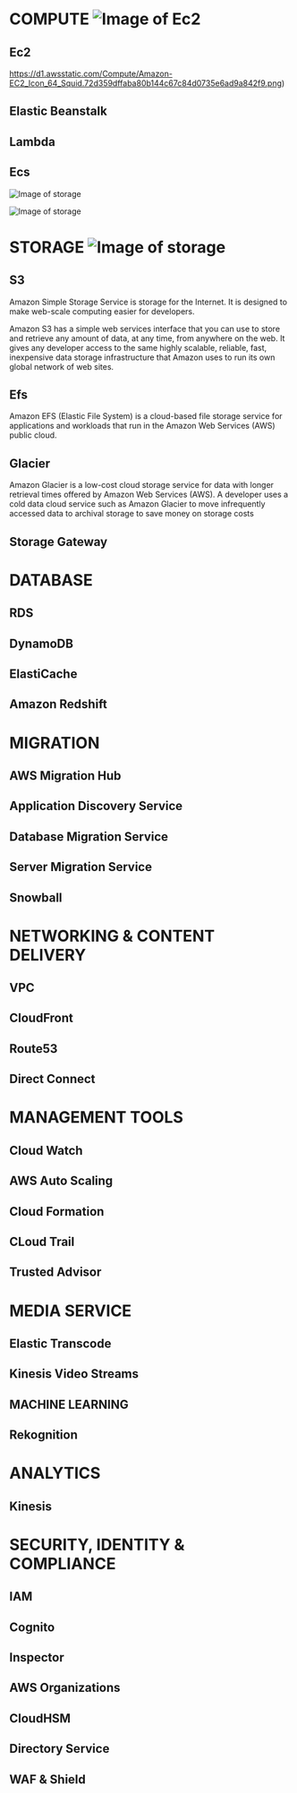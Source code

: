 # COMPUTE ![Image of Ec2](https://github.com/lloredia/Path-to-Devops/blob/master/aws/mis/Group-Name_light-bg%20copy%205%404x.png)

## Ec2 
https://d1.awsstatic.com/Compute/Amazon-EC2_Icon_64_Squid.72d359dffaba80b144c67c84d0735e6ad9a842f9.png)
## Elastic Beanstalk 

## Lambda 

## Ecs 
![Image of storage](https://files.slack.com/files-pri/TPTLDCMJB-FT9JNNE92/group-name_light-bg_copy_5_4x.png)

![Image of storage](https://d1.awsstatic.com/Digital%20Marketing/SEO/Product%20Category%20Pages/Product-Category_icon_Storage-Content.649efb1157098c6ea83e8609b8e887a9eb706f19.png)


# STORAGE ![Image of storage](https://d1.awsstatic.com/Digital%20Marketing/SEO/Product%20Category%20Pages/Product-Category_icon_Storage-Content.649efb1157098c6ea83e8609b8e887a9eb706f19.png)

## S3 
Amazon Simple Storage Service is storage for the Internet. It is designed to make web-scale computing easier for developers.

Amazon S3 has a simple web services interface that you can use to store and retrieve any amount of data, at any time, from anywhere on the web. It gives any developer access to the same highly scalable, reliable, fast, inexpensive data storage infrastructure that Amazon uses to run its own global network of web sites.

## Efs
Amazon EFS (Elastic File System) is a cloud-based file storage service for applications and workloads that run in the Amazon Web Services (AWS) public cloud.

## Glacier
Amazon Glacier is a low-cost cloud storage service for data with longer retrieval times offered by Amazon Web Services (AWS). A developer uses a cold data cloud service such as Amazon Glacier to move infrequently accessed data to archival storage to save money on storage costs


## Storage Gateway





# DATABASE ![]()

## RDS 
## DynamoDB 
## ElastiCache 
## Amazon Redshift 



# MIGRATION ![]()
## AWS Migration Hub
## Application Discovery Service
## Database Migration Service 
## Server Migration Service 
## Snowball





# NETWORKING & CONTENT DELIVERY  ![]()
## VPC
## CloudFront 
## Route53 
## Direct Connect





# MANAGEMENT TOOLS   ![]()
## Cloud Watch 
## AWS Auto Scaling 
## Cloud Formation
## CLoud Trail
## Trusted Advisor





# MEDIA SERVICE  ![]() 

## Elastic Transcode
## Kinesis Video Streams 




## MACHINE LEARNING ![]()
## Rekognition 
## 





# ANALYTICS ![]()
## Kinesis





# SECURITY, IDENTITY & COMPLIANCE ![]()
## IAM 
## Cognito
## Inspector 
## AWS Organizations
## CloudHSM
## Directory Service 
## WAF & Shield


